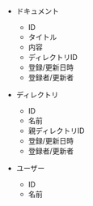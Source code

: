 - ドキュメント
  - ID
  - タイトル
  - 内容
  - ディレクトリID
  - 登録/更新日時
  - 登録者/更新者

- ディレクトリ
  - ID
  - 名前
  - 親ディレクトリID
  - 登録/更新日時
  - 登録者/更新者

- ユーザー
  - ID
  - 名前